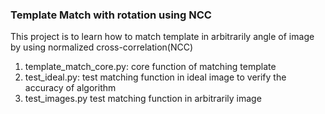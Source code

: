 ### Template Match with rotation using NCC
This project is to learn how to match template in arbitrarily angle of image by using normalized cross-correlation(NCC)
1. template_match_core.py: core function of matching template
2. test_ideal.py: test matching function in ideal image to verify the accuracy of algorithm
3. test_images.py test matching function in arbitrarily image

